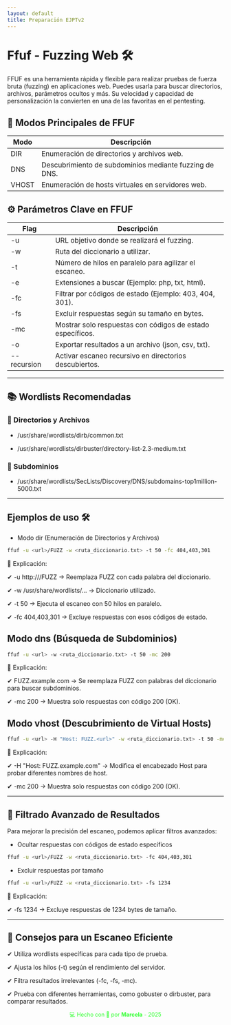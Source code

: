 ```yaml
---
layout: default
title: Preparación EJPTv2
---
```


# Ffuf - Fuzzing Web 🛠️

FFUF es una herramienta rápida y flexible para realizar pruebas de fuerza bruta (fuzzing) en aplicaciones web. Puedes usarla para buscar directorios, archivos, parámetros ocultos y más. Su velocidad y capacidad de personalización la convierten en una de las favoritas en el pentesting.


## 🚀 Modos Principales de FFUF

| Modo      |       Descripción |
|----------- | ---------------- |
|DIR         | Enumeración de directorios y archivos web. |
|DNS        | Descubrimiento de subdominios mediante fuzzing de DNS. |
| VHOST     | Enumeración de hosts virtuales en servidores web.


## ⚙️ Parámetros Clave en FFUF

| Flag    |     Descripción | 
| ------- | ---------------- |
| -u        | URL objetivo donde se realizará el fuzzing. |
| -w        | Ruta del diccionario a utilizar.  |
| -t        | Número de hilos en paralelo para agilizar el escaneo. |
| -e        | Extensiones a buscar (Ejemplo: php, txt, html). |
| -fc       | Filtrar por códigos de estado (Ejemplo: 403, 404, 301). |
| -fs       | Excluir respuestas según su tamaño en bytes. |
| -mc       | Mostrar solo respuestas con códigos de estado específicos. |
| -o        | Exportar resultados a un archivo (json, csv, txt). |
| --recursion   | Activar escaneo recursivo en directorios descubiertos. |


---

## 📚 Wordlists Recomendadas

### 📂 Directorios y Archivos

- /usr/share/wordlists/dirb/common.txt

- /usr/share/wordlists/dirbuster/directory-list-2.3-medium.txt

### 📂 Subdominios


- /usr/share/wordlists/SecLists/Discovery/DNS/subdomains-top1million-5000.txt

---

## Ejemplos de uso 🛠️ 

-  Modo dir (Enumeración de Directorios y Archivos)

```bash
ffuf -u <url>/FUZZ -w <ruta_diccionario.txt> -t 50 -fc 404,403,301
```

📌 Explicación:

✔ -u http://<url>/FUZZ → Reemplaza FUZZ con cada palabra del diccionario.

✔ -w /usr/share/wordlists/... → Diccionario utilizado.

✔ -t 50 → Ejecuta el escaneo con 50 hilos en paralelo.

✔ -fc 404,403,301 → Excluye respuestas con esos códigos de estado.


## Modo dns (Búsqueda de Subdominios)

```bash
ffuf -u <url> -w <ruta_diccionario.txt> -t 50 -mc 200
```

📌 Explicación:

✔ FUZZ.example.com → Se reemplaza FUZZ con palabras del diccionario para buscar subdominios.

✔ -mc 200 → Muestra solo respuestas con código 200 (OK).


##  Modo vhost (Descubrimiento de Virtual Hosts)

```bash
ffuf -u <url> -H "Host: FUZZ.<url>" -w <ruta_diccionario.txt> -t 50 -mc 200
```

📌 Explicación:

✔ -H "Host: FUZZ.example.com" → Modifica el encabezado Host para probar diferentes nombres de host.

✔ -mc 200 → Muestra solo respuestas con código 200 (OK).

---

## 🎯 Filtrado Avanzado de Resultados

Para mejorar la precisión del escaneo, podemos aplicar filtros avanzados:

- Ocultar respuestas con códigos de estado específicos

```bash
ffuf -u <url>/FUZZ -w <ruta_diccionario.txt> -fc 404,403,301
```

- Excluir respuestas por tamaño

```bash
ffuf -u <url>/FUZZ -w <ruta_diccionario.txt> -fs 1234
```

📌 Explicación:

✔ -fs 1234 → Excluye respuestas de 1234 bytes de tamaño.

---

## 📌 Consejos para un Escaneo Eficiente

✔ Utiliza wordlists específicas para cada tipo de prueba.

✔ Ajusta los hilos (-t) según el rendimiento del servidor.

✔ Filtra resultados irrelevantes (-fc, -fs, -mc).

✔ Prueba con diferentes herramientas, como gobuster o dirbuster, para comparar resultados.














<div style="text-align:center; font-size: 0.9em; margint-top: 40px; color: #33ff33;">
    💻 Hecho con 💚 por <strong>Marcela</strong> - 2025
</div>
